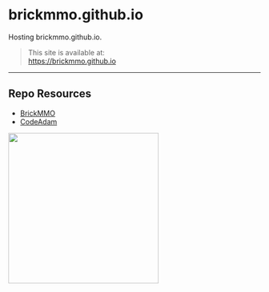# brickmmo.github.io

Hosting brickmmo.github.io.

> This site is available at:  
> https://brickmmo.github.io

---

## Repo Resources

- [BrickMMO](https://brickmmo.com)
- [CodeAdam](https://codeadam.ca)

<a href="https://brickmmo.com">
<img src="https://brickmmo.com/images/brickmmo-logo-horizontal.jpg" width="300">
</a>
